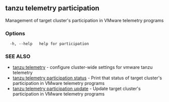 ## tanzu telemetry participation

Management of target cluster's participation in VMware telemetry programs

### Options

```
  -h, --help   help for participation
```

### SEE ALSO

* [tanzu telemetry](tanzu_telemetry.md)	 - configure cluster-wide settings for vmware tanzu telemetry
* [tanzu telemetry participation status](tanzu_telemetry_participation_status.md)	 - Print that status of target cluster's participation in VMware telemetry programs
* [tanzu telemetry participation update](tanzu_telemetry_participation_update.md)	 - Update target cluster's participation in VMware telemetry programs

